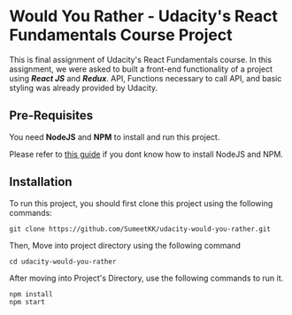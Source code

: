# Would You Rather - Udacity's React Fundamentals Course Project

This is final assignment of Udacity's React Fundamentals course. In this assignment, we were asked to built a front-end functionality of a project using _**React JS**_ and _**Redux**_. API, Functions necessary to call API, and basic styling was already provided by Udacity.

## Pre-Requisites
You need **NodeJS** and **NPM** to install and run this project. 

Please refer to [this guide](https://gist.github.com/kazzkiq/fe702215173e795d49d0c1ffbea363b5) if you dont know how to install NodeJS and NPM.

## Installation
To run this project, you should first clone this project using the following commands:

`git clone https://github.com/SumeetKK/udacity-would-you-rather.git`

Then, Move into project directory using the following command

`cd udacity-would-you-rather`

After moving into Project's Directory, use the following commands to run it.

```
npm install
npm start
```